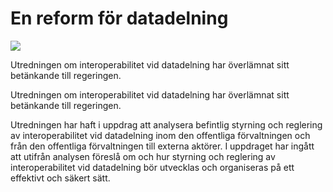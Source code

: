 # En reform för datadelning

![](/contentassets/6866c386b0ec492c8171c92c9c8922cf/sou202396-002.jpg?width=150&quality=85)

Utredningen om interoperabilitet vid datadelning har överlämnat sitt betänkande till regeringen.

Utredningen om interoperabilitet vid datadelning har överlämnat sitt betänkande till regeringen.

Utredningen har haft i uppdrag att analysera befintlig styrning och reglering av interoperabilitet vid datadelning inom den offentliga förvaltningen och från den offentliga förvaltningen till externa aktörer. I uppdraget har ingått att utifrån analysen föreslå om och hur styrning och reglering av interoperabilitet vid datadelning bör utvecklas och organiseras på ett effektivt och säkert sätt.
